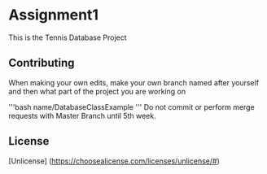 # Assignment1
This is the Tennis Database Project

## Contributing

When making your own edits, make your own branch named after yourself and then what part of the project you are working on

'''bash
name/DatabaseClassExample
'''
Do not commit or perform merge requests with Master Branch until 5th week. 

## License

[Unlicense] (https://choosealicense.com/licenses/unlicense/#)






